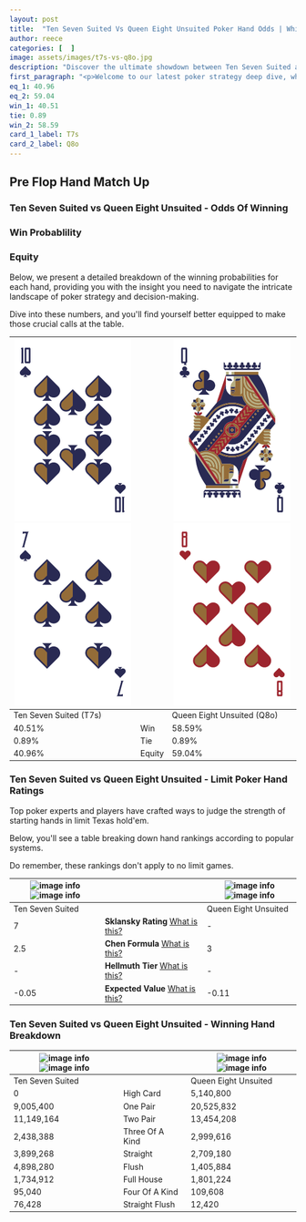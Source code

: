 ```yaml
---
layout: post
title:  "Ten Seven Suited Vs Queen Eight Unsuited Poker Hand Odds | Which Is The Better Hand In Poker? A Complete Guide"
author: reece
categories: [  ]
image: assets/images/t7s-vs-q8o.jpg
description: "Discover the ultimate showdown between Ten Seven Suited and Queen Eight Unsuited in poker! Uncover the odds, strategies, and scenarios where one hand triumphs over the other. Get ready to up your poker game with this thrilling analysis."
first_paragraph: "<p>Welcome to our latest poker strategy deep dive, where we're pitting two distinct hands against each other in a high-stakes showdown: Ten Seven Suited vs Queen Eight Unsuited.</p><p>In the dynamic world of poker, every decision counts, and knowing which hand holds the upper hand is key to your success at the table.</p><p>In this article, we'll dissect these two hands, explore the scenarios where one dominates the other, and equip you with the knowledge to make strategic choices that can tip the odds in your favor.</p><p>Get ready to unravel the intriguing dynamics of these poker hands and elevate your game to new heights.</p>"
eq_1: 40.96
eq_2: 59.04
win_1: 40.51
tie: 0.89
win_2: 58.59
card_1_label: T7s
card_2_label: Q8o
---
```




[comment]: # (sp0)

## Pre Flop Hand Match Up

<div class="table hand-ratings" markdown="1"> 



### Ten Seven Suited vs Queen Eight Unsuited - Odds Of Winning


  
<div class="row graphs"> 
<div class="col-lg-6">
    <h3>Win Probablility</h3>
    <canvas id="WinChart"></canvas>
</div>
<div class="col-lg-6">
    <h3>Equity</h3>
    <canvas id="EquityChart"></canvas>
</div>
</div>

  Below, we present a detailed breakdown of the winning probabilities for each hand, providing you with the insight you need to navigate the intricate landscape of poker strategy and decision-making. 

Dive into these numbers, and you'll find yourself better equipped to make those crucial calls at the table.


    
| ![image info](assets/images/hand1/t.png) ![image info](assets/images/hand1/7.png) |  | ![image info](assets/images/hand2/q.png) ![image info](assets/images/hand2/8o.png) |
| -------- | -------- | -------- |
| Ten Seven Suited (T7s) |  | Queen Eight Unsuited (Q8o) |
| 40.51% | Win | 58.59% |
| 0.89% | Tie | 0.89% |
| 40.96% | Equity | 59.04% |




[comment]: # (sp1)



### Ten Seven Suited vs Queen Eight Unsuited - Limit Poker Hand Ratings

Top poker experts and players have crafted ways to judge the strength of starting hands in limit Texas hold'em. 

Below, you'll see a table breaking down hand rankings according to popular systems. 

Do remember, these rankings don't apply to no limit games.


    
| ![image info](https://www.riverpairs.com/assets/images/hand1/t.png) ![image info](https://www.riverpairs.com/assets/images/hand1/7.png) |  | ![image info](https://www.riverpairs.com/assets/images/hand2/q.png) ![image info](https://www.riverpairs.com/assets/images/hand2/8o.png) |
| -------- | -------- | -------- |
| Ten Seven Suited |  | Queen Eight Unsuited |
| 7 | **Sklansky Rating** [What is this?](/sklansky-rating-explained) | - |
| 2.5 | **Chen Formula** [What is this?](/chen-formula-explained) | 3 |
| - | **Hellmuth Tier** [What is this?](/Hellmuth-tier-explained) | - |
| -0.05 | **Expected Value** [What is this?](/expected-value-explained) | -0.11 |




[comment]: # (sp2)



### Ten Seven Suited vs Queen Eight Unsuited - Winning Hand Breakdown


    
| ![image info](https://www.riverpairs.com/assets/images/hand1/t.png) ![image info](https://www.riverpairs.com/assets/images/hand1/7.png) |  | ![image info](https://www.riverpairs.com/assets/images/hand2/q.png) ![image info](https://www.riverpairs.com/assets/images/hand2/8o.png) |
| -------- | -------- | -------- |
| Ten Seven Suited |  | Queen Eight Unsuited |
| 0 | High Card | 5,140,800 |
| 9,005,400 | One Pair | 20,525,832 |
| 11,149,164 | Two Pair | 13,454,208 |
| 2,438,388 | Three Of A Kind | 2,999,616 |
| 3,899,268 | Straight | 2,709,180 |
| 4,898,280 | Flush | 1,405,884 |
| 1,734,912 | Full House | 1,801,224 |
| 95,040 | Four Of A Kind | 109,608 |
| 76,428 | Straight Flush | 12,420 |




[comment]: # (sp3)



</div>

[comment]: # (sp4)



[comment]: # (sp5)

